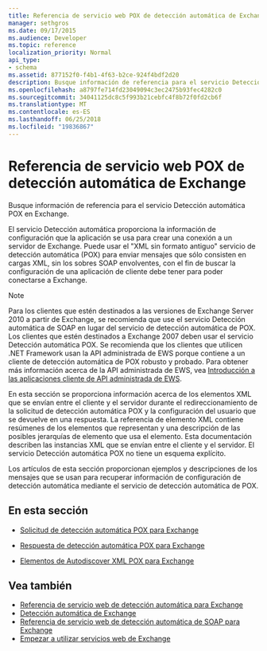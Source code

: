 ```yaml
---
title: Referencia de servicio web POX de detección automática de Exchange
manager: sethgros
ms.date: 09/17/2015
ms.audience: Developer
ms.topic: reference
localization_priority: Normal
api_type:
- schema
ms.assetid: 877152f0-f4b1-4f63-b2ce-924f4bdf2d20
description: Busque información de referencia para el servicio Detección automática POX en Exchange.
ms.openlocfilehash: a8797fe714fd23049094c3ec2475b93fec4282c0
ms.sourcegitcommit: 34041125dc8c5f993b21cebfc4f8b72f0fd2cb6f
ms.translationtype: MT
ms.contentlocale: es-ES
ms.lasthandoff: 06/25/2018
ms.locfileid: "19836867"
---
```

# <a name="pox-autodiscover-web-service-reference-for-exchange"></a>Referencia de servicio web POX de detección automática de Exchange

Busque información de referencia para el servicio Detección automática POX en Exchange.
  
El servicio Detección automática proporciona la información de configuración que la aplicación se usa para crear una conexión a un servidor de Exchange. Puede usar el "XML sin formato antiguo" servicio de detección automática (POX) para enviar mensajes que sólo consisten en cargas XML, sin los sobres SOAP envolventes, con el fin de buscar la configuración de una aplicación de cliente debe tener para poder conectarse a Exchange.
  
> [!NOTE]
> Para los clientes que estén destinados a las versiones de Exchange Server 2010 a partir de Exchange, se recomienda que use el servicio Detección automática de SOAP en lugar del servicio de detección automática de POX. Los clientes que estén destinados a Exchange 2007 deben usar el servicio Detección automática POX. Se recomienda que los clientes que utilicen .NET Framework usan la API administrada de EWS porque contiene a un cliente de detección automática de POX robusto y probado. Para obtener más información acerca de la API administrada de EWS, vea [Introducción a las aplicaciones cliente de API administrada de EWS](http://msdn.microsoft.com/library/c2267733-6f4f-49e5-9614-1e4a24c3af1a%28Office.15%29.aspx). 
  
En esta sección se proporciona información acerca de los elementos XML que se envían entre el cliente y el servidor durante el redireccionamiento de la solicitud de detección automática POX y la configuración del usuario que se devuelve en una respuesta. La referencia de elemento XML contiene resúmenes de los elementos que representan y una descripción de las posibles jerarquías de elemento que usa el elemento. Esta documentación describen las instancias XML que se envían entre el cliente y el servidor. El servicio Detección automática POX no tiene un esquema explícito.
  
Los artículos de esta sección proporcionan ejemplos y descripciones de los mensajes que se usan para recuperar información de configuración de detección automática mediante el servicio de detección automática de POX. 
  
## <a name="in-this-section"></a>En esta sección
<a name="bk_InThisSection"> </a>

- [Solicitud de detección automática POX para Exchange](pox-autodiscover-request-for-exchange.md)
    
- [Respuesta de detección automática POX para Exchange](pox-autodiscover-response-for-exchange.md)
    
- [Elementos de Autodiscover XML POX para Exchange](pox-autodiscover-xml-elements-for-exchange.md)
    
## <a name="see-also"></a>Vea también

- [Referencia de servicio web de detección automática para Exchange](autodiscover-web-service-reference-for-exchange.md)
- [Detección automática de Exchange](../exchange-web-services/autodiscover-for-exchange.md)   
- [Referencia de servicio web de detección automática de SOAP para Exchange](soap-autodiscover-web-service-reference-for-exchange.md)
- [Empezar a utilizar servicios web de Exchange](../exchange-web-services/start-using-web-services-in-exchange.md)
    

